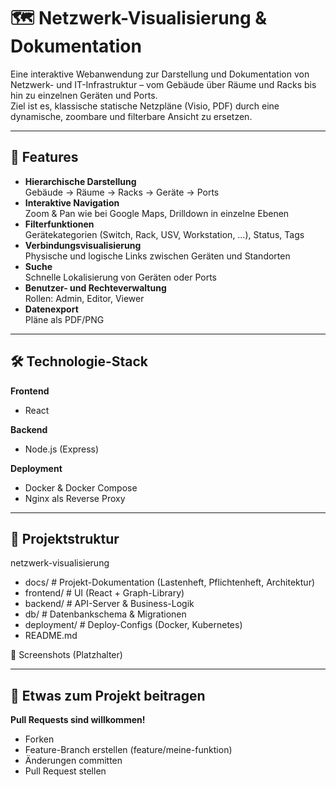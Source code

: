 # 🗺️ Netzwerk-Visualisierung & Dokumentation

Eine interaktive Webanwendung zur Darstellung und Dokumentation von Netzwerk- und IT-Infrastruktur – vom Gebäude über Räume und Racks bis hin zu einzelnen Geräten und Ports.  
Ziel ist es, klassische statische Netzpläne (Visio, PDF) durch eine dynamische, zoombare und filterbare Ansicht zu ersetzen.

---

## 📌 Features

- **Hierarchische Darstellung**  
  Gebäude → Räume → Racks → Geräte → Ports
- **Interaktive Navigation**  
  Zoom & Pan wie bei Google Maps, Drilldown in einzelne Ebenen
- **Filterfunktionen**  
  Gerätekategorien (Switch, Rack, USV, Workstation, …), Status, Tags
- **Verbindungsvisualisierung**  
  Physische und logische Links zwischen Geräten und Standorten
- **Suche**  
  Schnelle Lokalisierung von Geräten oder Ports
- **Benutzer- und Rechteverwaltung**  
  Rollen: Admin, Editor, Viewer
- **Datenexport**  
  Pläne als PDF/PNG

---

## 🛠️ Technologie-Stack

**Frontend**
- React

**Backend**
- Node.js (Express)

**Deployment**
- Docker & Docker Compose
- Nginx als Reverse Proxy

---

## 📂 Projektstruktur

netzwerk-visualisierung
- docs/ # Projekt-Dokumentation (Lastenheft, Pflichtenheft, Architektur)
- frontend/ # UI (React + Graph-Library)
- backend/ # API-Server & Business-Logik
- db/ # Datenbankschema & Migrationen
- deployment/ # Deploy-Configs (Docker, Kubernetes)
- README.md

📸 Screenshots (Platzhalter)

---


## 🤝 Etwas zum Projekt beitragen

**Pull Requests sind willkommen!**
- Forken
- Feature-Branch erstellen (feature/meine-funktion)
- Änderungen committen
- Pull Request stellen
